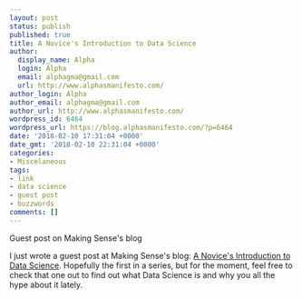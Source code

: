 ```yaml
---
layout: post
status: publish
published: true
title: A Novice's Introduction to Data Science
author:
  display_name: Alpha
  login: Alpha
  email: alphagma@gmail.com
  url: http://www.alphasmanifesto.com/
author_login: Alpha
author_email: alphagma@gmail.com
author_url: http://www.alphasmanifesto.com/
wordpress_id: 6464
wordpress_url: https://blog.alphasmanifesto.com/?p=6464
date: '2018-02-10 17:31:04 +0000'
date_gmt: '2018-02-10 22:31:04 +0000'
categories:
- Miscelaneous
tags:
- link
- data science
- guest post
- buzzwords
comments: []
---
```

Guest post on Making Sense's blog


I just wrote a guest post at Making Sense's blog: <a href="https://blog.makingsense.com/2018/02/a-novices-introduction-to-data-science/">A Novice's Introduction to Data Science</a>. Hopefully the first in a series, but for the moment, feel free to check that one out to find out what Data Science is and why you all the hype about it lately.

